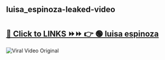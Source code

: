 
 ## luisa_espinoza-leaked-video 

# <h2><a href="https://clipsfans.com/luisa_espinoza&ref=git">🔗 Click to LINKS ⏩⏩ 👉 🟢 luisa espinoza </a></h2>

<a href="https://clipsfans.com/luisa_espinoza&ref=git" rel="nofollow" data-target="animated-image.originalLink"><img src="https://i.ibb.co.com/xMMVF88/686577567.gif" alt="Viral Video Original" style="max-width: 100%; display: inline-block;" data-target="animated-image.originalImage"></a>
